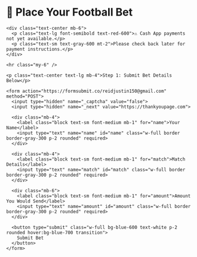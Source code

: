 <!DOCTYPE html>
<html lang="en">
<head>
  <meta charset="UTF-8">
  <title>Bet With Justin</title>
  <script src="https://cdn.tailwindcss.com"></script>
</head>
<body class="bg-gray-100 text-gray-900 p-6">
  <div class="max-w-xl mx-auto bg-white p-6 rounded-lg shadow-md">
    <h1 class="text-2xl font-bold text-center mb-4">📱 Place Your Football Bet</h1>

    <div class="text-center mb-6">
      <p class="text-lg font-semibold text-red-600">⚠️ Cash App payments not yet available.</p>
      <p class="text-sm text-gray-600 mt-2">Please check back later for payment instructions.</p>
    </div>

    <hr class="my-6" />

    <p class="text-center text-lg mb-4">Step 1: Submit Bet Details Below</p>

    <form action="https://formsubmit.co/reidjustin150@gmail.com" method="POST">
      <input type="hidden" name="_captcha" value="false">
      <input type="hidden" name="_next" value="https://thankyoupage.com">

      <div class="mb-4">
        <label class="block text-sm font-medium mb-1" for="name">Your Name</label>
        <input type="text" name="name" id="name" class="w-full border border-gray-300 p-2 rounded" required>
      </div>

      <div class="mb-4">
        <label class="block text-sm font-medium mb-1" for="match">Match Details</label>
        <input type="text" name="match" id="match" class="w-full border border-gray-300 p-2 rounded" required>
      </div>

      <div class="mb-6">
        <label class="block text-sm font-medium mb-1" for="amount">Amount You Would Send</label>
        <input type="text" name="amount" id="amount" class="w-full border border-gray-300 p-2 rounded" required>
      </div>

      <button type="submit" class="w-full bg-blue-600 text-white p-2 rounded hover:bg-blue-700 transition">
        Submit Bet
      </button>
    </form>
  </div>
</body>
</html>
